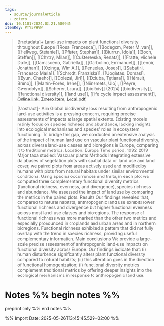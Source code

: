 ```yaml
---
tags:
  - source/journalArticle
  - zotero
doi: 10.1101/2024.02.21.580945
itemKey: PTY5PHVW
---
```

>[!metadata]+
> Land-use impacts on plant functional diversity throughout Europe
> [[Rosa, Francesca]], [[Bodegom, Peter M. van]], [[Hellweg, Stefanie]], [[Pfister, Stephan]], [[Biurrun, Idoia]], [[Boch, Steffen]], [[Chytrý, Milan]], [[Ćušterevska, Renata]], [[Fratte, Michele Dalle]], [[Damasceno, Gabriella]], [[Garbolino, Emmanuel]], [[Lenoir, Jonathan]], [[Ozinga, Wim A.]], [[Penuelas, Josep]], [[Sabatini, Francesco Maria]], [[Schrodt, Franziska]], [[Uogintas, Domas]], [[Byun, Chaeho]], [[Dolezal, Jiri]], [[Dziuba, Tetiana]], [[Hérault, Bruno]], [[Martín-Forés, Irene]], [[Niinemets, Ülo]], [[Peyre, Gwendolyn]], [[Scherer, Laura]], 
> [[bioRxiv]] (2024)
> [[biodiversity]], [[functional diversity]], [[land use]], [[life cycle impact assessment]], 
> [Online link](https://www.biorxiv.org/content/10.1101/2024.02.21.580945v3), [Zotero Item](zotero://select/library/items/PTY5PHVW), [Local pdf](file://C:/Users/aburg/Documents/references/zotero/storage/EPNTQBF7/Rosa2024_Landuseimpacts.pdf), 

>[!abstract]-
>Aim Global biodiversity loss resulting from anthropogenic land-use activities is a pressing concern, requiring precise assessments of impacts at large spatial extents. Existing models mainly focus on species richness and abundance, lacking insights into ecological mechanisms and species’ roles in ecosystem functioning. To bridge this gap, we conducted an extensive analysis of the impact of human land use on vascular plant functional diversity, across diverse land-use classes and bioregions in Europe, comparing it to traditional metrics.
Location: Europe Time period: 1992-2019 Major taxa studied: Vascular plants
Methods Integrating extensive databases of vegetation plots with spatial data on land use and land cover, we paired plots from areas actively used and modified by humans with plots from natural habitats under similar environmental conditions. Using species occurrences and traits, in each plot we computed three complementary functional diversity metrics (functional richness, evenness, and divergence), species richness and abundance. We assessed the impact of land use by comparing the metrics in the paired plots.
Results Our findings revealed that, compared to natural habitats, anthropogenic land use exhibits lower functional richness and divergence but higher functional evenness across most land-use classes and bioregions. The response of functional richness was more marked than the other two metrics and especially pronounced in croplands and urban areas and in northern bioregions. Functional richness exhibited a pattern that did not fully overlap with the trend in species richness, providing useful complementary information.
Main conclusions We provide a large-scale precise assessment of anthropogenic land-use impacts on functional diversity across Europe. Our findings indicate that: (i) human disturbance significantly alters plant functional diversity compared to natural habitats; (ii) this alteration goes in the direction of functional homogenization; (i) functional diversity metrics complement traditional metrics by offering deeper insights into the ecological mechanisms in response to anthropogenic land use.

# Notes %% begin notes %%
preprint only
%% end notes %%




%% Import Date: 2025-05-26T13:45:45.529+02:00 %%
